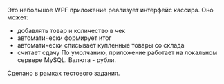 Это небольшое WPF приложение реализует интерфейс кассира. Оно может:
- добавлять товар и количество в чек
- автоматически формирует итог
- автоматически списывает купленные товары со склада
- считает сдачу
По умолчанию, приложение работает на локальном сервере MySQL. Валюта - рубли.

Сделано в рамках тестового задания.
